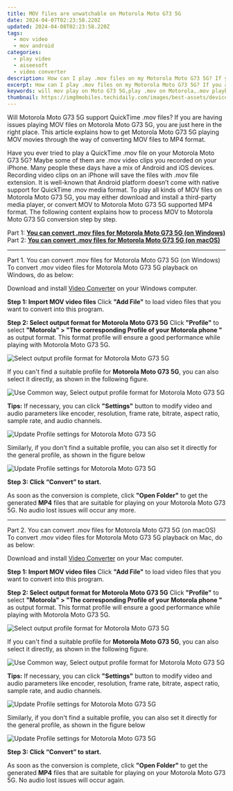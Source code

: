```yaml
---
title: MOV files are unwatchable on Motorola Moto G73 5G
date: 2024-04-07T02:23:58.220Z
updated: 2024-04-08T02:23:58.220Z
tags: 
  - mov video
  - mov android
categories: 
  - play video
  - aiseesoft
  - video converter
description: How can I play .mov files on my Motorola Moto G73 5G? If you are in a trouble to watch MOV videos on Motorola Moto G73 5G, you may wish to read this guide. It explains how to convert MOV files to MP4 format for playing on Motorola Moto G73 5G smoothly. 
excerpt: How can I play .mov files on my Motorola Moto G73 5G? If you are in a trouble to watch MOV videos on Motorola Moto G73 5G, you may wish to read this guide. It explains how to convert MOV files to MP4 format for playing on Motorola Moto G73 5G smoothly. 
keywords: will mov play on Moto G73 5G,play .mov on Motorola,.mov playback on Moto G73 5G,watch .mov on Motorola Moto G73 5G,play .mov on Moto G73 5G,will mov play on Motorola Moto G73 5G,mov to mp4 video converter for android,video to mov converter for android,mov video converter for android,mov to h264 converter android,how to convert mov into h264 on android,tv Motorola mov 265
thumbnail: https://img0mobiles.techidaily.com/images/best-assets/devices/motorola/motorola-moto-g73-5g/4.jpg
---
```


<div class="atpl-content atpl-for-aiseesoft-video-converter play-mov-on-android">

<div class="atpl-post-description-part-1">
<div class="tpl-content-sub-paragraph-normal">
  <p>
    Will Motorola Moto G73 5G support QuickTime .mov files? If you are having issues playing MOV files on Motorola Moto G73 5G, you are just here in the right place. This article explains how to get Motorola Moto G73 5G playing MOV movies through the way of converting MOV files to MP4 format.
  </p>
</div>
</div>



<div class="atpl-post-description-part-2">
<div class="tpl-content-sub-paragraph-content">
  <p>
    Have you ever tried to play a QuickTime .mov file on your Motorola Moto G73 5G? Maybe some of them are .mov video clips you recorded on your iPhone. Many people these days have a mix of Android and iOS devices. Recording video clips on an iPhone will save the files with .mov file extension. It is well-known that Android platform doesn’t come with native support for QuickTime .mov media format. To play all kinds of MOV files on Motorola Moto G73 5G, you may either download and install a third-party media player, or convert MOV to Motorola Moto G73 5G supported MP4 format. The following content explains how to process MOV to Motorola Moto G73 5G conversion step by step.
  </p>
</div>
</div>

Part 1: <strong><a href="#p1">You can convert .mov files for Motorola Moto G73 5G (on Windows)</a></strong>
Part 2: <strong><a href="#p2">You can convert .mov files for Motorola Moto G73 5G (on macOS)</a></strong>

<!-- Part 1 -->
<a id="p1" name="p1" ></a><hr>

<div class="atpl-step-part-style">Part 1. You can convert .mov files for Motorola Moto G73 5G (on Windows)</div>
To convert .mov video files for Motorola Moto G73 5G playback on Windows, do as below:

Download and install <a class="atpl-step-content-a-style" href="https://tools.techidaily.com/aiseesoft-total-video-converter/" >Video Converter</a> on your Windows computer.


<strong>Step 1: Import MOV video files </strong>
Click <b>"Add File"</b> to load video files that you want to convert into this program.

<strong>Step 2: Select output format for Motorola Moto G73 5G</strong>
Click <b>"Profile"</b> to select <b>"Motorola" > "The corresponding Profile of your Motorola phone "</b> as output format. This format profile will ensure a good performance while playing with Motorola Moto G73 5G.

<img src="https://tools.techidaily.com/images/apps/aiseesoft/video-converter/devices/moto/fv.mp4/win/profile-3.png" class="atpl-imgstyle" alt="Select output profile format for Motorola Moto G73 5G" />

If you can't find a suitable profile for **Motorola Moto G73 5G**, you can also select it directly, as shown in the following figure.

<img src="https://tools.techidaily.com/images/apps/aiseesoft/video-converter/devices/common_android/fv.mp4/win/profile.png" class="atpl-imgstyle" alt="Use Common way, Select output profile format for Motorola Moto G73 5G" />

<strong>Tips:</strong>
If necessary, you can click <b>"Settings"</b> button to modify video and audio parameters like encoder, resolution, frame rate, bitrate, aspect ratio, sample rate, and audio channels. 

<img src="https://tools.techidaily.com/images/apps/aiseesoft/video-converter/devices/moto/fv.mp4/win/settings-4.png" class="atpl-imgstyle"  alt="Update Profile settings for Motorola Moto G73 5G" />

Similarly, if you don't find a suitable profile, you can also set it directly for the general profile, as shown in the figure below

<img src="https://tools.techidaily.com/images/apps/aiseesoft/video-converter/devices/common_android/fv.mp4/win/settings.png" class="atpl-imgstyle"  alt="Update Profile settings for Motorola Moto G73 5G" />

<strong>Step 3: Click “Convert” to start.</strong>

As soon as the conversion is complete, click <b>"Open Folder"</b> to get the generated <b>MP4</b> files that are suitable for playing on your Motorola Moto G73 5G. No audio lost issues will occur any more.

<!-- Part 2 -->
<a id="p2" name="p2"></a><hr>

<div class="atpl-step-part-style">Part 2. You can convert .mov files for Motorola Moto G73 5G (on macOS)</div>
To convert .mov video files for Motorola Moto G73 5G playback on Mac, do as below:

Download and install <a class="atpl-step-content-a-style" href="https://tools.techidaily.com/aiseesoft-total-video-converter/" >Video Converter</a> on your Mac computer.

<strong>Step 1: Import MOV video files </strong>
Click <b>"Add File"</b> to load video files that you want to convert into this program.

<strong>Step 2: Select output format for Motorola Moto G73 5G</strong>
Click <b>"Profile"</b> to select <b>"Motorola" > "The corresponding Profile of your Motorola phone "</b> as output format. This format profile will ensure a good performance while playing with Motorola Moto G73 5G.

<img src="https://tools.techidaily.com/images/apps/aiseesoft/video-converter/devices/moto/fv.mp4/mac/profile.png" class="atpl-imgstyle" alt="Select output profile format for Motorola Moto G73 5G" />

If you can't find a suitable profile for **Motorola Moto G73 5G**, you can also select it directly, as shown in the following figure.

<img src="https://tools.techidaily.com/images/apps/aiseesoft/video-converter/devices/common_android/fv.mp4/mac/profile.png" class="atpl-imgstyle" alt="Use Common way, Select output profile format for Motorola Moto G73 5G" />

<strong>Tips:</strong>
If necessary, you can click <b>"Settings"</b> button to modify video and audio parameters like encoder, resolution, frame rate, bitrate, aspect ratio, sample rate, and audio channels. 

<img src="https://tools.techidaily.com/images/apps/aiseesoft/video-converter/devices/moto/fv.mp4/mac/settings.png" class="atpl-imgstyle"  alt="Update Profile settings for Motorola Moto G73 5G" />

Similarly, if you don't find a suitable profile, you can also set it directly for the general profile, as shown in the figure below

<img src="https://tools.techidaily.com/images/apps/aiseesoft/video-converter/devices/common_android/fv.mp4/win/settings.png" class="atpl-imgstyle"  alt="Update Profile settings for Motorola Moto G73 5G" />

<strong>Step 3: Click “Convert” to start.</strong>

As soon as the conversion is complete, click <b>"Open Folder"</b> to get the generated <b>MP4</b> files that are suitable for playing on your Motorola Moto G73 5G. No audio lost issues will occur again.



<div class="atpl-post-end">
  <div class="atpl-post-device-model-description">
    
  </div>
</div>

<ins class="adsbygoogle"
     style="display:block"
     data-ad-client="ca-pub-7571918770474297"
     data-ad-slot="8358498916"
     data-ad-format="auto"
     data-full-width-responsive="true"></ins>


</div>